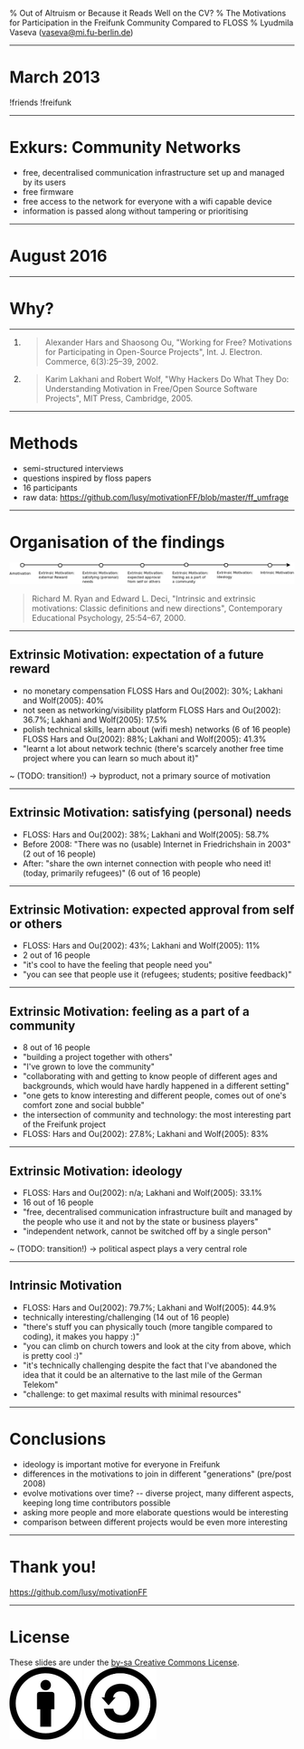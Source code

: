 % Out of Altruism or Because it Reads Well on the CV?
% The Motivations for Participation in the Freifunk Community Compared to FLOSS
% Lyudmila Vaseva (vaseva@mi.fu-berlin.de)

---

# March 2013

!friends
!freifunk

---

# Exkurs: Community Networks

* free, decentralised communication infrastructure set up and managed by its users
* free firmware
* free access to the network for everyone with a wifi capable device
* information is passed along without tampering or prioritising

---

# August 2016

---

# Why?

---


1. > Alexander Hars and Shaosong Ou, "Working for Free? Motivations for Participating in Open-Source Projects", Int. J. Electron. Commerce, 6(3):25–39, 2002.
2. > Karim Lakhani and Robert Wolf, "Why Hackers Do What They Do: Understanding Motivation in Free/Open Source Software Projects", MIT Press, Cambridge, 2005.

---

# Methods

* semi-structured interviews
* questions inspired by floss papers
* 16 participants
* raw data: https://github.com/lusy/motivationFF/blob/master/ff_umfrage

---

# Organisation of the findings

![motivations continuum](images/motivation_continuum.png)

> Richard M. Ryan and Edward L. Deci, "Intrinsic and extrinsic motivations: Classic definitions and new directions", Contemporary Educational Psychology, 25:54–67, 2000.

---

## Extrinsic Motivation: expectation of a future reward

* no monetary compensation
  FLOSS Hars and Ou(2002): 30%; Lakhani and Wolf(2005): 40%
* not seen as networking/visibility platform
  FLOSS Hars and Ou(2002): 36.7%; Lakhani and Wolf(2005): 17.5%
* polish technical skills, learn about (wifi mesh) networks (6 of 16 people)
  FLOSS Hars and Ou(2002): 88%; Lakhani and Wolf(2005): 41.3%
* "learnt a lot about network technic (there's scarcely another free time project where you can learn so much about it)"

~ (TODO: transition!) $\rightarrow$ byproduct, not a primary source of motivation

---

## Extrinsic Motivation: satisfying (personal) needs

* FLOSS: Hars and Ou(2002): 38%; Lakhani and Wolf(2005): 58.7%
* Before 2008: "There was no (usable) Internet in Friedrichshain in 2003" (2 out of 16 people)
* After: "share the own internet connection with people who need it! (today, primarily refugees)" (6 out of 16 people)

---

## Extrinsic Motivation: expected approval from self or others

* FLOSS: Hars and Ou(2002): 43%; Lakhani and Wolf(2005): 11%
* 2 out of 16 people
* "it's cool to have the feeling that people need you"
* "you can see that people use it (refugees; students; positive feedback)"

---

## Extrinsic Motivation: feeling as a part of a community

* 8 out of 16 people
* "building a project together with others"
* "I've grown to love the community"
* "collaborating with and getting to know people of different ages and backgrounds, which would have hardly happened in a different setting"
* "one gets to know interesting and different people, comes out of one's comfort zone and social bubble"
* the intersection of community and technology: the most interesting part of the Freifunk project
* FLOSS: Hars and Ou(2002): 27.8%; Lakhani and Wolf(2005): 83%

---

## Extrinsic Motivation: ideology

* FLOSS: Hars and Ou(2002): n/a; Lakhani and Wolf(2005): 33.1%
* 16 out of 16 people
* "free, decentralised communication infrastructure built and managed by the people who use it and not by the state or business players"
* "independent network, cannot be switched off by a single person"

~ (TODO: transition!) $\rightarrow$ political aspect plays a very central role

---

## Intrinsic Motivation

* FLOSS: Hars and Ou(2002): 79.7%; Lakhani and Wolf(2005): 44.9%
* technically interesting/challenging (14 out of 16 people)
* "there's stuff you can physically touch (more tangible compared to coding), it makes you happy :)"
* "you can climb on church towers and look at the city from above, which is pretty cool :)"
* "it's technically challenging despite the fact that I've abandoned the idea that it could be an alternative to the last mile of the German Telekom"
* "challenge: to get maximal results with minimal resources"

---

# Conclusions

* ideology is important motive for everyone in Freifunk
* differences in the motivations to join in different "generations" (pre/post 2008)
* evolve motivations over time? -- diverse project, many different aspects, keeping long time contributors possible
* asking more people and more elaborate questions would be interesting
* comparison between different projects would be even more interesting

---

# Thank you!

https://github.com/lusy/motivationFF

---

# License

These slides are under the [by-sa Creative Commons License](https://creativecommons.org/licenses/by-sa/4.0/).
![by](images/Cc-by_new_white.svg)
![sa](images/Cc-sa_white.svg)


